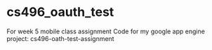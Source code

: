 # cs496_oauth_test
For week 5 mobile class assignment
Code for my google app engine project: cs496-oath-test-assignment

